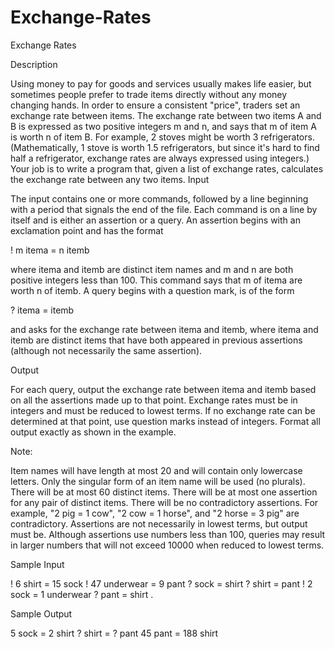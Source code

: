 # Exchange-Rates

Exchange Rates

Description

Using money to pay for goods and services usually makes life easier, but sometimes people prefer to trade items directly without any money changing hands. In order to ensure a consistent "price", traders set an exchange rate between items. The exchange rate between two items A and B is expressed as two positive integers m and n, and says that m of item A is worth n of item B. For example, 2 stoves might be worth 3 refrigerators. (Mathematically, 1 stove is worth 1.5 refrigerators, but since it's hard to find half a refrigerator, exchange rates are always expressed using integers.) 
Your job is to write a program that, given a list of exchange rates, calculates the exchange rate between any two items.
Input

The input contains one or more commands, followed by a line beginning with a period that signals the end of the file. Each command is on a line by itself and is either an assertion or a query. An assertion begins with an exclamation point and has the format 

! m itema = n itemb 

where itema and itemb are distinct item names and m and n are both positive integers less than 100. This command says that m of itema are worth n of itemb. A query begins with a question mark, is of the form 

? itema = itemb 

and asks for the exchange rate between itema and itemb, where itema and itemb are distinct items that have both appeared in previous assertions (although not necessarily the same assertion). 

Output

For each query, output the exchange rate between itema and itemb based on all the assertions made up to that point. Exchange rates must be in integers and must be reduced to lowest terms. If no exchange rate can be determined at that point, use question marks instead of integers. Format all output exactly as shown in the example. 

Note: 

Item names will have length at most 20 and will contain only lowercase letters. 
Only the singular form of an item name will be used (no plurals). 
There will be at most 60 distinct items. 
There will be at most one assertion for any pair of distinct items. 
There will be no contradictory assertions. For example, "2 pig = 1 cow", "2 cow = 1 horse", and "2 horse = 3 pig" are contradictory. 
Assertions are not necessarily in lowest terms, but output must be. 
Although assertions use numbers less than 100, queries may result in larger numbers that will not exceed 10000 when reduced to lowest terms. 

Sample Input

! 6 shirt = 15 sock
! 47 underwear = 9 pant
? sock = shirt
? shirt = pant
! 2 sock = 1 underwear
? pant = shirt
.

Sample Output

5 sock = 2 shirt
? shirt = ? pant
45 pant = 188 shirt
